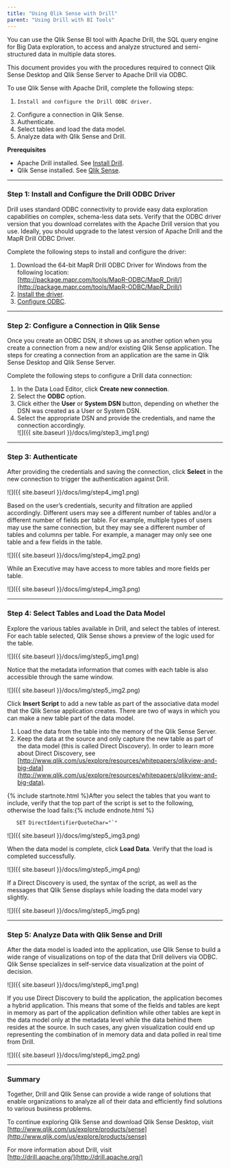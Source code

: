 ```yaml
---
title: "Using Qlik Sense with Drill"
parent: "Using Drill with BI Tools"
---
```

You can use the Qlik Sense BI tool with Apache Drill, the SQL query engine for Big Data exploration, to access and analyze structured and semi-structured data in multiple data stores.  
 
This document provides you with the procedures required to connect Qlik Sense Desktop and Qlik Sense Server to Apache Drill via ODBC.

To use Qlik Sense with Apache Drill, complete the following steps:

1.     Install and configure the Drill ODBC driver.
2.	Configure a connection in Qlik Sense.
3.	Authenticate.
4.	Select tables and load the data model.
5.	Analyze data with Qlik Sense and Drill.  

**Prerequisites**  
 
*  Apache Drill installed. See [Install Drill]({{site.baseurl}}/docs/install-drill/).  
*  Qlik Sense installed. See [Qlik Sense](http://www.qlik.com/us/explore/products/sense).


----------


### Step 1: Install and Configure the Drill ODBC Driver 

Drill uses standard ODBC connectivity to provide easy data exploration capabilities on complex, schema-less data sets. Verify that the ODBC driver version that you download correlates with the Apache Drill version that you use. Ideally, you should upgrade to the latest version of Apache Drill and the MapR Drill ODBC Driver. 

Complete the following steps to install and configure the driver:

1. Download the 64-bit MapR Drill ODBC Driver for Windows from the following location:<br> [http://package.mapr.com/tools/MapR-ODBC/MapR_Drill/](http://package.mapr.com/tools/MapR-ODBC/MapR_Drill/)     
2. [Install the driver]({{site.baseurl}}/docs/installing-the-driver-on-windows). 
3. [Configure ODBC]({{site.baseurl}}/docs/configuring-odbc-on-windows).

----------


### Step 2: Configure a Connection in Qlik Sense  
Once you create an ODBC DSN, it shows up as another option when you create a connection from a new and/or existing Qlik Sense application. The steps for creating a connection from an application are the same in Qlik Sense Desktop and Qlik Sense Server. 
 
Complete the following steps to configure a Drill data connection: 

1. In the Data Load Editor, click **Create new connection**.
2. Select the **ODBC** option.
3. Click either the **User** or **System DSN** button, depending on whether the DSN was created as a User or System DSN.
4. Select the appropriate DSN and provide the credentials, and name the connection accordingly.  
![]({{ site.baseurl }}/docs/img/step3_img1.png)

----------  
### Step 3: Authenticate  
After providing the credentials and saving the connection, click **Select** in the new connection to trigger the authentication against Drill.  

![]({{ site.baseurl }}/docs/img/step4_img1.png)  

Based on the user’s credentials, security and filtration are applied accordingly. Different users may see a different number of tables and/or a different number of fields per table. For example, multiple types of users may use the same connection, but they may see a different number of tables and columns per table. For example, a manager may only see one table and a few fields in the table.    

![]({{ site.baseurl }}/docs/img/step4_img2.png)  

While an Executive may have access to more tables and more fields per table.  

![]({{ site.baseurl }}/docs/img/step4_img3.png)

----------  

### Step 4: Select Tables and Load the Data Model  

Explore the various tables available in Drill, and select the tables of interest. For each table selected, Qlik Sense shows a preview of the logic used for the table.  

![]({{ site.baseurl }}/docs/img/step5_img1.png)  

Notice that the metadata information that comes with each table is also accessible through the same window.  

![]({{ site.baseurl }}/docs/img/step5_img2.png)  

Click **Insert Script** to add a new table as part of the associative data model that the Qlik Sense application creates. There are two of ways in which you can make a new table part of the data model.

1. Load the data from the table into the memory of the Qlik Sense Server.  
2. Keep the data at the source and only capture the new table as part of the data model (this is called Direct Discovery). In order to learn more about Direct Discovery, see [http://www.qlik.com/us/explore/resources/whitepapers/qlikview-and-big-data](http://www.qlik.com/us/explore/resources/whitepapers/qlikview-and-big-data).  

{% include startnote.html %}After you select the tables that you want to include, verify that the top part of the script is set to the following, otherwise the load fails:{% include endnote.html %}  

       SET DirectIdentifierQuoteChar="`"   

![]({{ site.baseurl }}/docs/img/step5_img3.png) 

When the data model is complete, click **Load Data**. Verify that the load is completed successfully.  

![]({{ site.baseurl }}/docs/img/step5_img4.png)  

If a Direct Discovery is used, the syntax of the script, as well as the messages that Qlik Sense displays while loading the data model vary slightly.  

![]({{ site.baseurl }}/docs/img/step5_img5.png)  

----------  

### Step 5: Analyze Data with Qlik Sense and Drill  

After the data model is loaded into the application, use Qlik Sense to build a wide range of visualizations on top of the data that Drill delivers via ODBC. Qlik Sense specializes in self-service data visualization at the point of decision.  

![]({{ site.baseurl }}/docs/img/step6_img1.png)  

If you use Direct Discovery to build the application, the application becomes a hybrid application. This means that some of the fields and tables are kept in memory as part of the application definition while other tables are kept in the data model only at the metadata level while the data behind them resides at the source. In such cases, any given visualization could end up representing the combination of in memory data and data polled in real time from Drill.  

![]({{ site.baseurl }}/docs/img/step6_img2.png)
  
----------

### Summary 
Together, Drill and Qlik Sense can provide a wide range of solutions that enable organizations to analyze all of their data and efficiently find solutions to various business problems.
 
To continue exploring Qlik Sense and download Qlik Sense Desktop, visit   
[http://www.qlik.com/us/explore/products/sense](http://www.qlik.com/us/explore/products/sense)  

For more information about Drill, visit  
[http://drill.apache.org/](http://drill.apache.org/)


  

